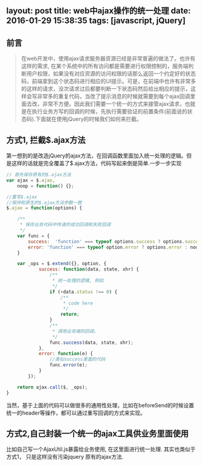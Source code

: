 layout: post
title: web中ajax操作的统一处理
date: 2016-01-29 15:38:35
tags: [javascript, jQuery]
---

## 前言

> 在web开发中，使用ajax请求服务器资源已经是非常普遍的做法了。也许有这样的需求, 在某个系统中的所有访问都是需要进行权限控制的，服务端判断用户权限，如果没有对应资源的访问权限的话那么返回一个约定好的状态码，前端拿到这个状态码进行相应的UI提示。可是，在前端中也许有非常多的这样的请求，没次请求过后都要判断一下状态码然后给出相应的提示，这样会写非常多的重复代码，当改了提示消息的时候就需要到每个ajax回调里面去改，非常不方便。因此我们需要一个统一的方式来接管ajax请求，也就是在执行业务方写的回调的时候，先执行需要验证的前置条件(前面说的状态码).下面就在使用jQuery的时候我们如何来拦截。


## 方式1, 拦截$.ajax方法


第一想到的是改造jQuery的ajax方法，在回调函数里面加入统一处理的逻辑。但是这样的话就是完全覆盖了$.ajax方法，代码写起来倒是简单.一步一步实现

```javascript
// 首先保存原有的$.ajax方法
var ajax = $.ajax,
    noop = function() {};

//重写$.ajax
//保持和原生的$.ajax方法参数一致
$.ajax = function(options) {

    /**
     * 保存业务代码中传递的成功回调和失败回调
     */
    var func = {
        success:  'function' === typeof options.success ? options.success : noop,
        error: 'function' === typeof option.error ? options.error : noop
    }

    var _ops = $.extend({}, option, {
            success: function(data, state, xhr) {
                /**
                 * 统一处理的逻辑, 例如
                 */
                if (+data.status !== 0) {
                    /**
                     * code here
                     */
                    return;
                }
                /**
                 * 调用业务端的回调。
                 */
                func.success(data, state, xhr);
            },
            error: function(e) {
                //类似success里面的代码
                func.error(e);
            }
        });

    return ajax.call($, _ops);
}


```
当然，基于上面的代码可以做很多的通用性处理，比如在beforeSend的时候设置统一的header等操作，都可以通过重写回调的方式来实现。

## 方式2,自己封装一个统一的ajax工具供业务里面使用

比如自己写一个AjaxUtil.js暴露给业务使用, 在这里面进行统一处理. 其实也类似于方式1， 只是这样没有污染jquery 原有的ajax方法.